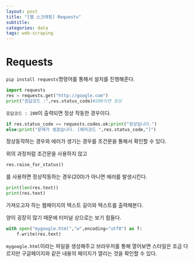 ```yaml
---
layout: post
title: "[웹 스크래핑] Requests"
subtitle:
categories: data
tags: web-scraping
---
```


# Requests

`pip install requests`명령어를 통해서 설치를 진행해준다.

```py
import requests
res = requests.get("http://google.com")
print("응답코드 :",res.status_code)#200이면 정상
```

`응답코드 : 200`이 출력되면 정상 작동한 경우이다.

```py
if res.status_code == requests.codes.ok:print("정상입니다.")
else:print("문제가 생겼습니다. [에러코드 ",res.status_code,"]")
```

정상동작하는 경우와 에러가 생기는 경우를 조건문을 통해서 확인할 수 있다.

위의 과정처럼 조건문을 사용하지 않고

```py
res.raise_for_status()
```

를 사용하면 정상작동하는 경우(200)가 아니면 에러를 발생시킨다.

```py
print(len(res.text))
print(res.text)
```

가져오고자 하는 웹페이지의 텍스트 길이와 텍스트를 출력해본다.

양이 굉장히 많기 때문에 터미널 상으로는 보기 힘들다.

```py
with open("mygoogle.html","w",encoding="utf8") as f:
    f.write(res.text)
```

`mygoogle.html`이라는 파일을 생성해주고 브라우저를 통해 열어보면 스타일은 조금 다르지만 구글페이지와 같은 내용의 페이지가 열리는 것을 확인할 수 있다.
